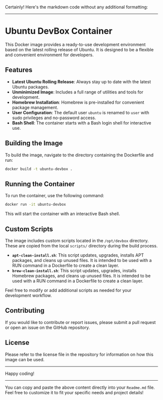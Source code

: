 Certainly! Here's the markdown code without any additional formatting:

---

# Ubuntu DevBox Container

This Docker image provides a ready-to-use development environment based on the latest rolling release of Ubuntu. It is designed to be a flexible and convenient environment for developers.

## Features

- **Latest Ubuntu Rolling Release**: Always stay up to date with the latest Ubuntu packages.
- **Unminimized Image**: Includes a full range of utilities and tools for development.
- **Homebrew Installation**: Homebrew is pre-installed for convenient package management.
- **User Configuration**: The default user `ubuntu` is renamed to `user` with sudo privileges and no-password access.
- **Bash Shell**: The container starts with a Bash login shell for interactive use.

## Building the Image

To build the image, navigate to the directory containing the Dockerfile and run:

```bash
docker build -t ubuntu-devbox .
```

## Running the Container

To run the container, use the following command:

```bash
docker run -it ubuntu-devbox
```

This will start the container with an interactive Bash shell.

## Custom Scripts

The image includes custom scripts located in the `/opt/devbox` directory. These are copied from the local `scripts/` directory during the build process.

- **`apt-clean-install.sh`**: This script updates, upgrades, installs APT packages, and cleans up unused files. It is intended to be used with a RUN command in a Dockerfile to create a clean layer.
- **`brew-clean-install.sh`**: This script updates, upgrades, installs Homebrew packages, and cleans up unused files. It is intended to be used with a RUN command in a Dockerfile to create a clean layer.

Feel free to modify or add additional scripts as needed for your development workflow.

## Contributing

If you would like to contribute or report issues, please submit a pull request or open an issue on the GitHub repository.

## License

Please refer to the license file in the repository for information on how this image can be used.

---

Happy coding!

---

You can copy and paste the above content directly into your `Readme.md` file. Feel free to customize it to fit your specific needs and project details!